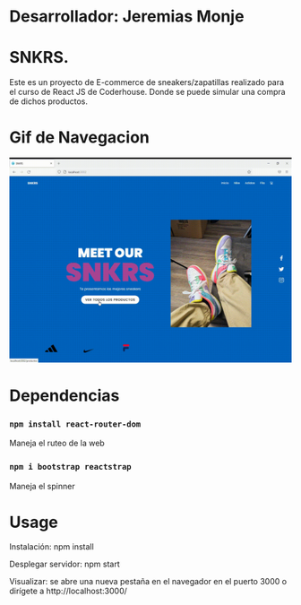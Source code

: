 # Desarrollador: Jeremias Monje

# SNKRS.

Este es un proyecto de E-commerce de sneakers/zapatillas realizado para el curso de React JS de Coderhouse.
Donde se puede simular una compra de dichos productos.

# Gif de Navegacion

![image](https://github.com/jeremonje/SNKRS-Monje/blob/main/src/media/Screenshots.gif)

# Dependencias

### `npm install react-router-dom`

Maneja el ruteo de la web

### `npm i bootstrap reactstrap`

Maneja el spinner

# Usage

Instalación: npm install

Desplegar servidor: npm start

Visualizar: se abre una nueva pestaña en el navegador en el puerto 3000 o dirígete a http://localhost:3000/

